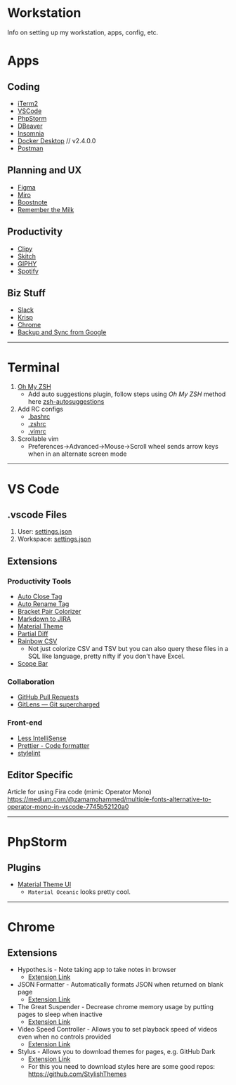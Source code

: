 # Workstation
Info on setting up my workstation, apps, config, etc.

# Apps

## Coding
- [iTerm2](https://www.iterm2.com/downloads.html)
- [VSCode](https://code.visualstudio.com/download)
- [PhpStorm](https://www.jetbrains.com/phpstorm/download/#section=mac)
- [DBeaver](https://dbeaver.io/)
- [Insomnia](https://insomnia.rest/graphql/)
- [Docker Desktop](https://www.docker.com/products/docker-desktop) // v2.4.0.0
- [Postman](https://www.getpostman.com/downloads)

## Planning and UX
- [Figma](https://www.figma.com/downloads/)
- [Miro](https://miro.com/apps/)
- [Boostnote](https://boostnote.io/)
- [Remember the Milk](https://www.rememberthemilk.com/services/)

## Productivity
- [Clipy](https://clipy-app.com/)
- [Skitch](https://evernote.com/products/skitch)
- [GIPHY](https://giphy.com/apps/giphycapture)
- [Spotify](https://www.spotify.com/us/)

## Biz Stuff
- [Slack](https://slack.com/)
- [Krisp](https://krisp.ai/)
- [Chrome](https://www.google.com/chrome)
- [Backup and Sync from Google](https://www.google.com/drive/download/)

---

# Terminal

 1. [Oh My ZSH](http://ohmyz.sh/)
    * Add auto suggestions plugin, follow steps using _Oh My ZSH_ method here [zsh-autosuggestions](https://github.com/zsh-users/zsh-autosuggestions)
 2. Add RC configs
    * [.bashrc](terminal/bashrc.sh)
    * [.zshrc](terminal/zshrc.sh)
    * [.vimrc](terminal/vimrc.sh)
 3. Scrollable vim
    * Preferences->Advanced->Mouse->Scroll wheel sends arrow keys when in an alternate screen mode

---

# VS Code

## .vscode Files

1. User: [settings.json](vscode/user_settings.json)
2. Workspace: [settings.json](vscode/workspace_settings.json)

## Extensions

### Productivity Tools
- [Auto Close Tag](https://marketplace.visualstudio.com/items?itemName=formulahendry.auto-close-tag)
- [Auto Rename Tag](https://marketplace.visualstudio.com/items?itemName=formulahendry.auto-rename-tag)
- [Bracket Pair Colorizer](https://marketplace.visualstudio.com/items?itemName=CoenraadS.bracket-pair-colorizer)
- [Markdown to JIRA](https://marketplace.visualstudio.com/items?itemName=chintans98.markdown-jira)
- [Material Theme](https://marketplace.visualstudio.com/items?itemName=Equinusocio.vsc-material-theme)
- [Partial Diff](https://marketplace.visualstudio.com/items?itemName=ryu1kn.partial-diff)
- [Rainbow CSV](https://marketplace.visualstudio.com/items?itemName=mechatroner.rainbow-csv)
  - Not just colorize CSV and TSV but you can also query these files in a SQL like language, pretty nifty if you don't have Excel.
- [Scope Bar](https://marketplace.visualstudio.com/items?itemName=amos402.scope-bar)

### Collaboration
- [GitHub Pull Requests](https://marketplace.visualstudio.com/items?itemName=GitHub.vscode-pull-request-github)
- [GitLens — Git supercharged](https://marketplace.visualstudio.com/items?itemName=eamodio.gitlens)

### Front-end
- [Less IntelliSense](https://marketplace.visualstudio.com/items?itemName=mrmlnc.vscode-less)
- [Prettier - Code formatter](https://marketplace.visualstudio.com/items?itemName=esbenp.prettier-vscode)
- [stylelint](https://marketplace.visualstudio.com/items?itemName=shinnn.stylelint)


## Editor Specific

Article for using Fira code (mimic Operator Mono) https://medium.com/@zamamohammed/multiple-fonts-alternative-to-operator-mono-in-vscode-7745b52120a0

---

# PhpStorm

## Plugins

- [Material Theme UI](https://github.com/equinusocio/material-theme)
  - `Material Oceanic` looks pretty cool.

---

# Chrome

## Extensions
- Hypothes.is - Note taking app to take notes in browser
  - [Extension Link](https://chrome.google.com/webstore/detail/hypothesis-web-pdf-annota/bjfhmglciegochdpefhhlphglcehbmek?hl=en)
- JSON Formatter - Automatically formats JSON when returned on blank page
  - [Extension Link](https://chrome.google.com/webstore/detail/json-formatter/bcjindcccaagfpapjjmafapmmgkkhgoa?hl=en)
- The Great Suspender - Decrease chrome memory usage by putting pages to sleep when inactive
  - [Extension Link](https://chrome.google.com/webstore/detail/the-great-suspender/klbibkeccnjlkjkiokjodocebajanakg?hl=en)
- Video Speed Controller - Allows you to set playback speed of videos even when no controls provided
  - [Extension Link](https://chrome.google.com/webstore/detail/video-speed-controller/nffaoalbilbmmfgbnbgppjihopabppdk?hl=en)
- Stylus - Allows you to download themes for pages, e.g. GitHub Dark
  - [Extension Link](https://chrome.google.com/webstore/detail/stylus/clngdbkpkpeebahjckkjfobafhncgmne?hl=en)
  - For this you need to download styles here are some good repos: https://github.com/StylishThemes
